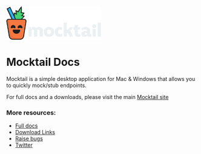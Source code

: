 

<img src="images/logo.svg" width="250px">



# Mocktail Docs 

Mocktail is a simple desktop application for Mac & Windows that allows you to quickly mock/stub endpoints.

For full docs and a downloads, please visit the main [Mocktail site](https://mocktailapp.io)

### More resources:

- [Full docs](https://www.mocktailapp.io/docs/getting-started)
- [Download Links](https://www.mocktailapp.io/docs/getting-started)
- [Raise bugs](https://github.com/theryansmee/mocktail-docs/issues)
- [Twitter](https://twitter.com/getmocktail)
